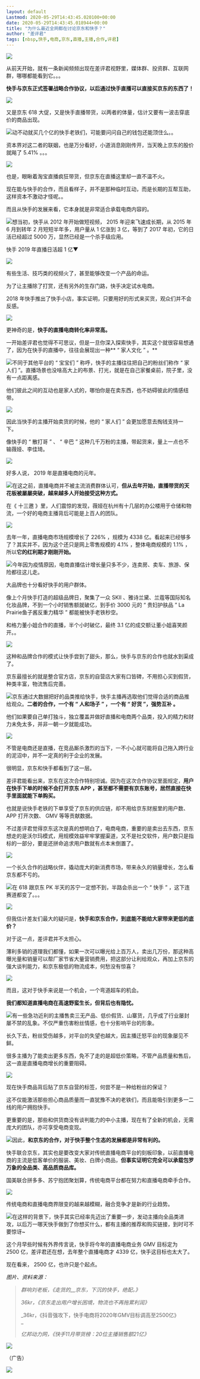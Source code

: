 ```yaml
---
layout: default
Lastmod: 2020-05-29T14:43:45.020100+00:00
date: 2020-05-29T14:43:45.018944+00:00
title: "为什么最近全网都在讨论京东和快手？"
author: "差评君"
tags: [nbsp,快手,电商,京东,直播,主播,合作,评君]
---
```


  

  

![](https://images.weserv.nl/?url=https%3A//mmbiz.qpic.cn/mmbiz_gif/yZPTcMGWibvsD5PdQWMib8ZmkHdZ1kcSn25uYkG6ksfUTRH25NFyficdDKoiaDB2L57rianoiaZaqrdibwtc5LRU5j0tg/640%3Fwx_fmt%3Dgif)

  

  

从前天开始，就有一条新闻频频出现在差评君视野里，媒体群、投资群、互联网群，哪哪都能看到它。。。

  

**快手与京东正式签署战略合作协议，以后通过快手直播可以直接买京东的东西了！**

![](https://images.weserv.nl/?url=https%3A//mmbiz.qpic.cn/mmbiz_png/yZPTcMGWibvtwfQmEuxnCIJKgcsJG5iaWSZpzu0jnUic7PxFmHLldMlmFVhTAcUazA6ibHAKtonwAEuUias16fuQ6nQ/640%3Fwx_fmt%3Dpng)

  

又是京东 618 大促，又是快手直播带货，以两者的体量，估计又要有一波击穿底价的商品出现。

  

![](https://images.weserv.nl/?url=https%3A//mmbiz.qpic.cn/mmbiz/yZPTcMGWibvvLx6F9VHHuduYRiaYhaE4bwBp4j8WLp9OLWFyVHXdl18Bx4PbGgreh73uricDtKnXWd5BXMaj86Cfw/640%3Fwx_fmt%3Dpng)动不动就买几个亿的快手老铁们，可能要问问自己的钱包还能顶住么。。

  

资本界对这二者的联姻，也是万分看好，小道消息刚刚传开，当天晚上京东的股价就飚了 5.41% 。。。

![](https://images.weserv.nl/?url=https%3A//mmbiz.qpic.cn/mmbiz_png/yZPTcMGWibvtwfQmEuxnCIJKgcsJG5iaWSMfk1HXpcRFfkZhOHl853L3FNZicJnkJ1icMztJ2iaOuqIho8JwlK1aeoA/640%3Fwx_fmt%3Dpng)

  

也是，眼瞅着淘宝直播疯狂带货，但京东在直播这里却一直不温不火。

  

现在能与快手的合作，而且看样子，并不是那种临时互动，而是长期的互帮互助，这样资本不激动才怪呢。。

  

而且从快手的发展来看，它本身就是非常适合承载电商内容的。

  

![](https://images.weserv.nl/?url=https%3A//mmbiz.qpic.cn/mmbiz/yZPTcMGWibvvLx6F9VHHuduYRiaYhaE4bwBOLBSwibaupIBJIFAdRtI4GcXiaAgoUZiaNgjdGY3L2x9nNprmDRakRvw/640%3Fwx_fmt%3Dpng)想当初，快手从 2012 年开始做短视频， 2015 年迎来飞速成长期，从 2015 年 6 月到转年 2 月短短半年多，用户量从 1 亿涨到 3 亿，等到了 2017 年初，它的日活已经超过 5000 万，显然已经是一个杀手级应用。

  

快手 2019 年直播日活超 1 亿▼

![](https://images.weserv.nl/?url=https%3A//mmbiz.qpic.cn/mmbiz_png/yZPTcMGWibvtwfQmEuxnCIJKgcsJG5iaWSianfmEibVKrGhEOiccUOniasdgWzTj1PzhbevrmVn8EFLibEEVozwH9bNCg/640%3Fwx_fmt%3Dpng)

  

有些生活、技巧类的视频火了，甚至能够改变一个产品的命运。

  

为了让主播除了打赏，还有另外的生存门路，快手决定试水电商。

  

2018 年快手推出了快手小店，事实证明，只要用好的形式来买货，观众们并不会反感。

![](https://images.weserv.nl/?url=https%3A//mmbiz.qpic.cn/mmbiz_png/yZPTcMGWibvtwfQmEuxnCIJKgcsJG5iaWSv1oC58YCDbibcib8QdUqowqdQpuPMBgpqYwej1NCzCfNrbB1RExibhnsw/640%3Fwx_fmt%3Dpng)

  

  

更神奇的是，**快手的直播电商转化率非常高。**

  

一开始差评君也觉得不可思议，但是一旦你深入探索快手，其实这个就很容易想通了，因为在快手的直播中，往往会展现出一种** “ 家人文化 ” 。**

  

![](https://images.weserv.nl/?url=https%3A//mmbiz.qpic.cn/mmbiz/yZPTcMGWibvvLx6F9VHHuduYRiaYhaE4bwgqLMZxNfficIlBPEV4QZBmOmpb7eueP9Kdaxib0KLex8YyPJpgASnbdw/640%3Fwx_fmt%3Dpng)不同于其他平台的 “ 宝宝们 ” 称呼，快手的主播往往把自己的粉丝们称作 “ 家人们 ”。直播场景也没啥高大上的布景、打光，就是在自己家餐桌前，院子里，没有一点距离感。

  

他们彼此之间的互动也是家人式的，哪怕你是在卖东西，也不妨碍彼此的情感纽带。

![](https://images.weserv.nl/?url=https%3A//mmbiz.qpic.cn/mmbiz_png/yZPTcMGWibvtwfQmEuxnCIJKgcsJG5iaWS7aVEiaFRyyCsds9oL61lJESrib9mfYyicQGdecd2StiaoFMyPP9UAUeGTQ/640%3Fwx_fmt%3Dpng)

  

因此当快手的主播开始卖货的时候，他的 “ 家人们 ” 会更加愿意去掏钱支持一下。

  

像快手的 “ 散打哥 ” 、 “ 辛巴 ” 这种几千万粉的主播，带起货来，量上一点也不输薇娅、李佳琦。

![](https://images.weserv.nl/?url=https%3A//mmbiz.qpic.cn/mmbiz_png/yZPTcMGWibvtwfQmEuxnCIJKgcsJG5iaWSY2UFjicBw34B2ANgpn4egRhuC3z7zbzTjSz9TFwafBTAaUKhgRxMTuQ/640%3Fwx_fmt%3Dpng)

  

好多人说， 2019 年是直播电商的元年。

  

![](https://images.weserv.nl/?url=https%3A//mmbiz.qpic.cn/mmbiz/yZPTcMGWibvvLx6F9VHHuduYRiaYhaE4bwUdyB8iaUmibjsWicPVQmqPDSiazlIMj6oPVibACpicv3Ps02d5j1HejxdHnQ/640%3Fwx_fmt%3Dpng)在这之前，直播电商并不被主流消费群体认可，**但从去年开始，直播带货的天花板被屡屡突破，越来越多人开始接受这种方式。**

  

在《 十三邀 》里，人们震惊的发现，薇娅在杭州有十几层的办公楼用于仓储和物流，一个好的电商主播背后可能是上百人的团队。

![](https://images.weserv.nl/?url=https%3A//mmbiz.qpic.cn/mmbiz_png/yZPTcMGWibvtwfQmEuxnCIJKgcsJG5iaWSL0VFSxCD4deVibJwwxXutt05zpwGcFWqr9Y1AibtCBd8xcvofpQ8ZD7A/640%3Fwx_fmt%3Dpng)

  

去年一年，直播电商市场规模增长了 226% ，规模为 4338 亿。看起来已经够多了？其实并不，因为这个还只是网上零售规模的 4.1% ，整体电商规模的 1.1% ，所以**它的红利期才刚刚开始。**

  

![](https://images.weserv.nl/?url=https%3A//mmbiz.qpic.cn/mmbiz/yZPTcMGWibvvLx6F9VHHuduYRiaYhaE4bwgiaZEG7Z9joquxRpWVIXFypu4fvialVib3JZYPICBQWAca5d2tX6Tkaww/640%3Fwx_fmt%3Dpng)今年因为疫情原因，电商直播估计增长量只多不少，连卖房、卖车、旅游、保险都往这儿走。

  

大品牌也十分看好快手的用户群体。

  

像上个月快手打造的超级品牌日，聚集了一众 SKII 、雅诗兰黛、兰蔻等国际知名化妆品牌，不到一个小时销售额就破亿，到手价 3000 元的 “ 贵妇护肤品 ” La Prairie鱼子酱反重力精华 ” 都能被快手老铁秒空。

  

和格力董小姐合作的直播，半个小时破亿，最终 3.1 亿的成交额让董小姐喜笑颜开。。

![](https://images.weserv.nl/?url=https%3A//mmbiz.qpic.cn/mmbiz_png/yZPTcMGWibvtwfQmEuxnCIJKgcsJG5iaWSEBn4tSUfOugx7NvUQy9YSaVFM2ucFMuxalwIMYbIaI02olcIOU0hVw/640%3Fwx_fmt%3Dpng)

  

这种和品牌合作的模式让快手尝到了甜头，那么，快手与京东的合作也就水到渠成了。

  

京东最擅长的就是整合官方店，京东的自营店大家有口皆碑，不用担心买到假货，种类丰富，物流售后完善。

  

![](https://images.weserv.nl/?url=https%3A//mmbiz.qpic.cn/mmbiz/yZPTcMGWibvvLx6F9VHHuduYRiaYhaE4bwcicakkqDdJJWNyKOXggI5eTuF3vJl8jh57wW9PCMRUsbRAIicqfUXg2w/640%3Fwx_fmt%3Dpng)京东通过大数据把好的品类推给快手，快手主播再选取他们觉得合适的商品推给观众。**二者的合作，一个有 “ 人和场子 ” ，一个有 “ 好货 ”，强势互补 。**

  

他们如果要自己单打独斗，独立覆盖并做好直播和电商两个品类，投入的精力和财力未免太多，并非一朝一夕就能成功。

![](https://images.weserv.nl/?url=https%3A//mmbiz.qpic.cn/mmbiz_png/yZPTcMGWibvtwfQmEuxnCIJKgcsJG5iaWS0eMicQ80Mvg1UVCTERCYRScoAgRJWMUqWw0qagib7ENyYZuPsdZHFd4g/640%3Fwx_fmt%3Dpng)

  

不管是电商还是直播，在竞品厮杀激烈的当下，一不小心就可能将自己拖入跨行业的泥沼中，并不一定真的利于企业的发展。

  

很明显，京东和快手都看到了这一层。

  

差评君能看出来，京东在这次合作特别坦诚。因为在这次合作协议里面规定，**用户在快手下单的时候不会打开京东 APP ，甚至都不需要有京东账号，居然直接在快手里面就能下单购买。**

  

也就是说快手老铁的下单享受了京东的供应链，却不用给京东财报里的用户数、 APP 打开次数、 GMV 等等贡献数据。

  

不过差评君觉得京东这次是真的想明白了，电商电商，重要的是卖出去东西，京东想走的是沃尔玛模式，用规模效益牢牢掌握渠道，又不是社交软件，用户数只是指标的一部分，要是还拼命追求用户数就有点本末倒置了。

![](https://images.weserv.nl/?url=https%3A//mmbiz.qpic.cn/mmbiz_png/yZPTcMGWibvtwfQmEuxnCIJKgcsJG5iaWSccZeSppr8jMibbV66yx8p8XwBNiaU70YKsibfrQDB05JtrxxtR1gDDj7w/640%3Fwx_fmt%3Dpng)

  

一个长久合作的战略伙伴，撬动庞大的新消费市场，带来永久的销量增长，怎么看京东都不亏的。

  

![](https://images.weserv.nl/?url=https%3A//mmbiz.qpic.cn/mmbiz/yZPTcMGWibvvLx6F9VHHuduYRiaYhaE4bwMkmxegMW1ib4wticu1CP7nNL38teoypk4aVk68YYMomdbo14TRhQIptA/640%3Fwx_fmt%3Dpng)在 618 跟京东 PK 半天的苏宁一定想不到，半路会杀出一个 “ 快手 ” ，这下连赛道都变了。。。

![](https://images.weserv.nl/?url=https%3A//mmbiz.qpic.cn/mmbiz_png/yZPTcMGWibvtwfQmEuxnCIJKgcsJG5iaWSZjWmdRmTyvtdGcWjvXHPGDmyDmRz71KlrvToVjGL6Z9htbyt8ZibiaJQ/640%3Fwx_fmt%3Dpng)

  

但我估计差友们最大的疑问是，**快手和京东合作，到底能不能给大家带来更低的底价？**

  

对于这一点，差评君并不太担心。

  

薄利多销的道理我们都懂，如果一次可以曝光给上百万人，卖出几万份，那这种高曝光量和销量可以帮厂家节省大量营销费用，把这部分让利给观众，再加上京东的强大谈判能力，和京东极低的物流成本，何愁没有惊喜？

![](https://images.weserv.nl/?url=https%3A//mmbiz.qpic.cn/mmbiz_png/yZPTcMGWibvtwfQmEuxnCIJKgcsJG5iaWSbIBFVst1zBDs3ck1e39n1dBOh2MftzRa8ILXeibGrk363310dka9nMg/640%3Fwx_fmt%3Dpng)

  

而且，这对于快手来说是一个机会，一个弯道超车的机会。

  

**我们都知道直播电商在高速野蛮生长，但背后也有隐忧。**

  

![](https://images.weserv.nl/?url=https%3A//mmbiz.qpic.cn/mmbiz/yZPTcMGWibvvLx6F9VHHuduYRiaYhaE4bwyPyGovVcrMz5qQWnGY4A4qXVjLficzSibkKSHxFic9sd3SVSppdAf8q5A/640%3Fwx_fmt%3Dpng)有一些急功近利的主播售卖三无产品、低价假货、山寨货，几乎成了行业屡封屡不禁的乱象。不仅严重伤害粉丝情感，也十分影响平台的形象。

  

长久下去，粉丝受伤越多，对平台的失望也越大，因主播迁怒平台的现象屡见不鲜。

  

很多主播为了能卖出更多东西，免不了走的是超低价策略，不管产品质量和售后，这一直是直播电商增长的重要阻碍。

![](https://images.weserv.nl/?url=https%3A//mmbiz.qpic.cn/mmbiz_png/yZPTcMGWibvtwfQmEuxnCIJKgcsJG5iaWSUbHynYyTUk6MHHibswq5K0Qhc1aAic8ApQPOs1GllugrAFnBkaQvibTZw/640%3Fwx_fmt%3Dpng)

现在快手商品背后贴了京东自营的标签，何尝不是一种给粉丝的保证？

  

这不仅能激活那些担心商品质量而一直犹豫不决的老铁们，而且能吸引到更多一二线的用户拥抱快手。  

  

更重要的是，那些和供货商没有谈判能力的中小主播，现在有了全新的机会，无需庞大的团队，亦可享受电商变现。

  

![](https://images.weserv.nl/?url=https%3A//mmbiz.qpic.cn/mmbiz/yZPTcMGWibvvLx6F9VHHuduYRiaYhaE4bwMwEgZQtX5BRianILVicZIDmHcvPBG2g8QcEO2nE74smMNnIP4vKZAkvg/640%3Fwx_fmt%3Dpng)因此，**和京东的合作，对于快手整个生态的发展都是非常有利的。**

  

快手联合京东，其实也是要改变大家对传统直播电商平台的刻板印象，以前直播电商的主流是低客单价的服装、美妆、白牌小商品，**但事实证明它完全可以承载包罗万象的全品类、高品质商品库。**

  

国美联合拼多多、苏宁抱团聚划算，传统电商平台都在努力和直播电商牵手合作。

![](https://images.weserv.nl/?url=https%3A//mmbiz.qpic.cn/mmbiz_png/yZPTcMGWibvtwfQmEuxnCIJKgcsJG5iaWSSRhxibdLcSRxYKj4TjeicGmjveiaCgjt7X8vibV38u4AjQ2gm9H4vMNxvg/640%3Fwx_fmt%3Dpng)

  

传统电商和直播电商界限变的越来越模糊，融合竞争才是新的行业趋势。

  

![](https://images.weserv.nl/?url=https%3A//mmbiz.qpic.cn/mmbiz/yZPTcMGWibvvLx6F9VHHuduYRiaYhaE4bw5hH9E5Ohaf0ibfjbYa6MickDgKBKHQ6nsoLZJ8zHESOzibW3Ce4Z6C7Zg/640%3Fwx_fmt%3Dpng)在这样的背景下，快手其实已经率先迈出了重要一步，发动主播向全品类进攻，以后万一哪天快手做到了你想买什么，都有主播的推荐和购买链接，到时可不要惊讶~

  

这个月早些时候有外界传言说，快手将今年的直播电商业务 GMV 目标定为 2500 亿，差评君还在想，去年整个直播电商才 4339 亿，快手这目标也太大了。

  

现在看来， 2500 亿，也许只是个起点。

  

_图片、资料来源：_

> _群响刘老板，《走货的__京东，下沉的快手，绝配。》_
> 
> _36kr，《京东走出用户增长困境，物流也不再拖累利润》_
> 
> _36kr，《抖音强攻下，快手电商将2020年GMV目标调高至2500亿》  
> _
> 
> _亿邦动力网，《快手11月带货榜：20位主播销售额21亿》_

  

  

![](https://images.weserv.nl/?url=https%3A//mmbiz.qpic.cn/mmbiz_png/yZPTcMGWibvtwfQmEuxnCIJKgcsJG5iaWSuQHAicA0OdndCSFHmMWjJAgiadRzLG4Rx4iabhfIYzzfmrehFk4cqgyTQ/640%3Fwx_fmt%3Dpng)

  

（广告）

![](https://images.weserv.nl/?url=https%3A//mmbiz.qpic.cn/mmbiz_png/yZPTcMGWibvtwfQmEuxnCIJKgcsJG5iaWSjSlZMJwkGNgzRY6Z4qEUguMWevPIhNAsrPNtpmTTeocoUAuJ4KaAvg/640%3Fwx_fmt%3Dpng)

